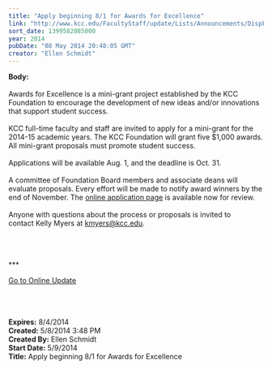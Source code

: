 ```yaml
---
title: "Apply beginning 8/1 for Awards for Excellence"
link: "http://www.kcc.edu/FacultyStaff/update/Lists/Announcements/DispForm.aspx?ID=1515"
sort_date: 1399582085000
year: 2014
pubDate: "08 May 2014 20:48:05 GMT"
creator: "Ellen Schmidt"
---
```


<div><b>Body:</b> <div class="ExternalClass041C69CA21364C18BE31A15C142DBB24">
<div><br />Awards for Excellence is a mini-grant project established by the KCC Foundation to encourage the development of new ideas and/or innovations that support student success. </div>
<div> </div>
<div>KCC full-time faculty and staff are invited to apply for a mini-grant for the 2014-15 academic years. The KCC Foundation will grant five $1,000 awards. All mini-grant proposals must promote student success.</div>
<div><br />Applications will be available Aug. 1, and the deadline is Oct. 31.</div>
<div> </div>
<div>A committee of Foundation Board members and associate deans will evaluate proposals. Every effort will be made to notify award winners by the end of November. The <a href="/Foundation/Pages/innovation-grants.aspx">online application page</a> is available now for review. </div>
<div> </div>
<div>Anyone with questions about the process or proposals is invited to contact Kelly Myers at <a href="mailto:kmyers@kcc.edu">kmyers@kcc.edu</a>.</div>
<div> </div>
<div> </div>
<div> </div>
<div>
<div>
<div></div>
<div>
<p>***</p>
<p><a href="/FacultyStaff/update/Pages/dailyupdate.aspx">Go to Online Update</a></p>
<p></p></div></div>
<div></div></div>
<div> </div>
<div><br /> </div></div></div>
<div><b>Expires:</b> 8/4/2014</div>
<div><b>Created:</b> 5/8/2014 3:48 PM</div>
<div><b>Created By:</b> Ellen Schmidt</div>
<div><b>Start Date:</b> 5/9/2014</div>
<div><b>Title:</b> Apply beginning 8/1 for Awards for Excellence</div>
